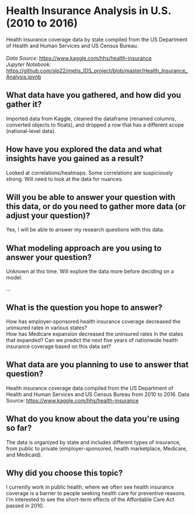# Health Insurance Analysis in U.S. (2010 to 2016)

Health insurance coverage data by state compiled from the US Department of Health and Human Services and US Census Bureau. <br/>   
*Data Source:*  https://www.kaggle.com/hhs/health-insurance <br/>
*Jupyter Notebook:* https://github.com/slp22/metis_IDS_project/blob/master/Health_Insurance_Analysis.ipynb <br/>

## What data have you gathered, and how did you gather it? ##
Imported data from Kaggle, cleaned the dataframe (renamed columns, converted objects to floats), and dropped a row that has a different scope (national-level data).  

## How have you explored the data and what insights have you gained as a result? ##
Looked at correlations/heatmaps. Some correlations are suspiciously strong. Will need to look at the data for nuances.  

## Will you be able to answer your question with this data, or do you need to gather more data (or adjust your question)? ##
Yes, I will be able to answer my research questions with this data. 

## What modeling approach are you using to answer your question? ##
Unknown at this time. Will explore the data more before deciding on a model.  

...

## What is the question you hope to answer? ##
How has employer-sponsored health insurance coverage decreased the uninsured rates in various states?    
How has Medicare expansion decreased the uninsured rates in the states that expanded?
Can we predict the next five years of nationwide health insurance coverage based on this data set? 

## What data are you planning to use to answer that question? ##
Health insurance coverage data compiled from the US Department of Health and Human Services and US Census Bureau from 2010 to 2016. Data Source: https://www.kaggle.com/hhs/health-insurance

## What do you know about the data you're using so far? ##
The data is organized by state and includes different types of insurance, from public to private (employer-sponsored, health marketplace, Medicare, and Medicaid). 

## Why did you choose this topic? ##
I currently work in public health, where we often see health insurance coverage is a barrier to people seeking health care for preventive reasons. I'm interested to see the short-term effects of the Affordable Care Act passed in 2010. 


